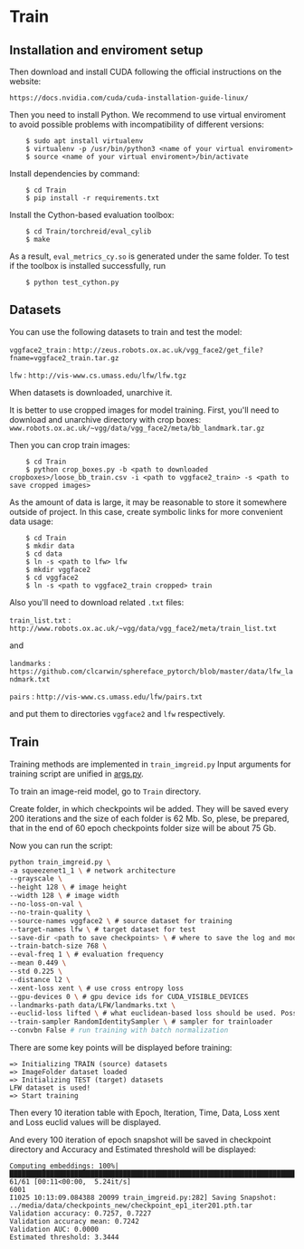 # Train

## Installation and enviroment setup

Then download and install CUDA following the official instructions on the website:

`https://docs.nvidia.com/cuda/cuda-installation-guide-linux/`

Then you need to install Python. We recommend to use virtual enviroment to avoid possible problems with incompatibility of different versions:

```
    $ sudo apt install virtualenv
    $ virtualenv -p /usr/bin/python3 <name of your virtual enviroment>
    $ source <name of your virtual enviroment>/bin/activate
```

Install dependencies by command:

```
    $ cd Train
    $ pip install -r requirements.txt
```

Install the Cython-based evaluation toolbox:

```
    $ cd Train/torchreid/eval_cylib
    $ make
```
As a result, `eval_metrics_cy.so` is generated under the same folder. To test if the toolbox is installed successfully, run

```
    $ python test_cython.py
```

## Datasets

You can use the following datasets to train and test the model:

`vggface2_train` : `http://zeus.robots.ox.ac.uk/vgg_face2/get_file?fname=vggface2_train.tar.gz`

`lfw` : `http://vis-www.cs.umass.edu/lfw/lfw.tgz`

When datasets is downloaded, unarchive it.

It is better to use cropped images for model training. First, you'll need to download and unarchive directory with crop boxes:
`www.robots.ox.ac.uk/~vgg/data/vgg_face2/meta/bb_landmark.tar.gz`

Then you can crop train images:

```
    $ cd Train
    $ python crop_boxes.py -b <path to downloaded cropboxes>/loose_bb_train.csv -i <path to vggface2_train> -s <path to save cropped images>
```

As the amount of data is large, it may be reasonable to store it somewhere outside of project. In this case, create symbolic links for more convenient data usage:

```
    $ cd Train
    $ mkdir data
    $ cd data
    $ ln -s <path to lfw> lfw
    $ mkdir vggface2
    $ cd vggface2
    $ ln -s <path to vggface2_train cropped> train
```
Also you'll need to download related `.txt` files:

`train_list.txt` : `http://www.robots.ox.ac.uk/~vgg/data/vgg_face2/meta/train_list.txt`

and

`landmarks` : `https://github.com/clcarwin/sphereface_pytorch/blob/master/data/lfw_landmark.txt`

`pairs` : `http://vis-www.cs.umass.edu/lfw/pairs.txt`

and put them to directories `vggface2` and `lfw` respectively.

## Train

Training methods are implemented in `train_imgreid.py`
Input arguments for training script are unified in [args.py](args.py).

To train an image-reid model, go to `Train` directory.

Create folder, in which checkpoints wil be added. They will be saved every 200 iterations and the size of each folder is 62 Mb. So, plese, be prepared, that in the end of 60 epoch checkpoints folder size will be about 75 Gb.

Now you can run the script:

```bash
python train_imgreid.py \
-a squeezenet1_1 \ # network architecture
--grayscale \
--height 128 \ # image height
--width 128 \ # image width
--no-loss-on-val \
--no-train-quality \
--source-names vggface2 \ # source dataset for training
--target-names lfw \ # target dataset for test
--save-dir <path to save checkpoints> \ # where to save the log and models
--train-batch-size 768 \
--eval-freq 1 \ # evaluation frequency
--mean 0.449 \
--std 0.225 \
--distance l2 \
--xent-loss xent \ # use cross entropy loss
--gpu-devices 0 \ # gpu device ids for CUDA_VISIBLE_DEVICES
--landmarks-path data/LFW/landmarks.txt \
--euclid-loss lifted \ # what euclidean-based loss should be used. Possible options: triplet or lifted
--train-sampler RandomIdentitySampler \ # sampler for trainloader
--convbn False # run training with batch normalization
```

There are some key points will be displayed before training:
```
=> Initializing TRAIN (source) datasets
=> ImageFolder dataset loaded
=> Initializing TEST (target) datasets
LFW dataset is used!
=> Start training
```
Then every 10 iteration table with Epoch, Iteration, Time, Data, Loss xent and Loss euclid values will be displayed.

And every 100 iteration of epoch snapshot will be saved in checkpoint directory and Accuracy and Estimated threshold will be displayed:
```
Computing embeddings: 100%|████████████████████████████████████████████████████████████████████████████████████████████████████████████████████████████████████████████████████████| 61/61 [00:11<00:00,  5.24it/s]
6001
I1025 10:13:09.084388 20099 train_imgreid.py:282] Saving Snapshot: ../media/data/checkpoints_new/checkpoint_ep1_iter201.pth.tar
Validation accuracy: 0.7257, 0.7227
Validation accuracy mean: 0.7242
Validation AUC: 0.0000
Estimated threshold: 3.3444

```

